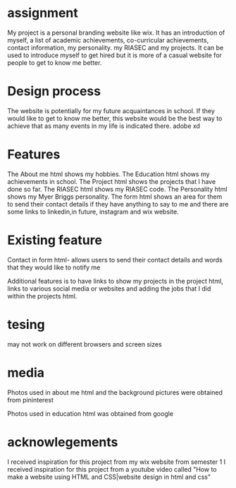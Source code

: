 # assignment
My project is a personal branding website like wix. It has an introduction of myself, a list of academic achievements, co-curricular achievements, contact information, my personality. my RIASEC and my projects. It can be used to introduce myself to get hired but it is more of a casual website for people to get to know me better.

# Design process
The website is potentially for my future acquaintances in school. If they would like to get to know me better, this website would be the best way to achieve that as many events in my life is indicated there.
adobe xd

# Features
The About me html shows my hobbies.
The Education html shows my achievements in school.
The Project html shows the projects that I have done so far.
The RIASEC html shows my RIASEC code.
The Personality html shows my Myer Briggs personality.
The form html shows an area for them to send their contact details if they have anything to say to me and there are some links to linkedin,in future, instagram and wix website.

# Existing feature
Contact in form html- allows users to send their contact details and words that they would like to notify me

Additional features is to have links to show my projects in the project html, links to various social media or websites and adding the jobs that I did within the projects html.

# tesing
may not work on different browsers and screen sizes

# media
Photos used in about me html and the background pictures were obtained from pininterest

Photos used in education html was obtained from google

# acknowlegements

I received inspiration for this project from my wix website from semester 1
I received inspiration for this project from a youtube video called "How to make a website using HTML and CSS|website design in html and css"